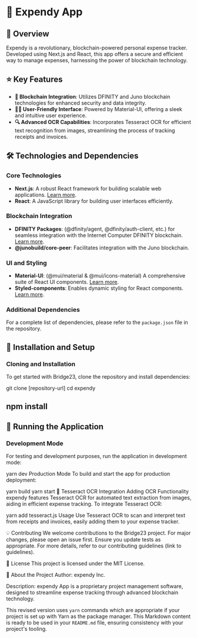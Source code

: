# 🌉 Expendy App

## 📜 Overview
Expendy is a revolutionary, blockchain-powered personal expense tracker. Developed using Next.js and React, this app offers a secure and efficient way to manage expenses, harnessing the power of blockchain technology.

## ⭐ Key Features
- **🔗 Blockchain Integration**: Utilizes DFINITY and Juno blockchain technologies for enhanced security and data integrity.
- **👩‍💻 User-Friendly Interface**: Powered by Material-UI, offering a sleek and intuitive user experience.
- **🔍 Advanced OCR Capabilities**: Incorporates Tesseract OCR for efficient text recognition from images, streamlining the process of tracking receipts and invoices.

## 🛠 Technologies and Dependencies
### Core Technologies
- **Next.js**: A robust React framework for building scalable web applications. [Learn more](https://nextjs.org/).
- **React**: A JavaScript library for building user interfaces efficiently.

### Blockchain Integration
- **DFINITY Packages**: (@dfinity/agent, @dfinity/auth-client, etc.) for seamless integration with the Internet Computer DFINITY blockchain. [Learn more](https://dfinity.org/).
- **@junobuild/core-peer**: Facilitates integration with the Juno blockchain.

### UI and Styling
- **Material-UI**: (@mui/material & @mui/icons-material) A comprehensive suite of React UI components. [Learn more](https://mui.com/).
- **Styled-components**: Enables dynamic styling for React components. [Learn more](https://styled-components.com/).

### Additional Dependencies
For a complete list of dependencies, please refer to the `package.json` file in the repository.

## 🚀 Installation and Setup
### Cloning and Installation
To get started with Bridge23, clone the repository and install dependencies:

git clone [repository-url]
cd expendy
## npm install

## 🚀 Running the Application

### Development Mode
For testing and development purposes, run the application in development mode:

yarn dev
Production Mode
To build and start the app for production deployment:

yarn build
yarn start
🧾 Tesseract OCR Integration
Adding OCR Functionality
expendy features Tesseract OCR for automated text extraction from images, aiding in efficient expense tracking. To integrate Tesseract OCR:

yarn add tesseract.js
Usage
Use Tesseract OCR to scan and interpret text from receipts and invoices, easily adding them to your expense tracker.

💡 Contributing
We welcome contributions to the Bridge23 project. For major changes, please open an issue first. Ensure you update tests as appropriate. For more details, refer to our contributing guidelines (link to guidelines).

📄 License
This project is licensed under the MIT License.

📖 About the Project
Author: expendy Inc.

Description: expendy App is a proprietary project management software, designed to streamline expense tracking through advanced blockchain technology.


This revised version uses `yarn` commands which are appropriate if your project is set up with Yarn as the package manager. This Markdown content is ready to be used in your `README.md` file, ensuring consistency with your project's tooling.

